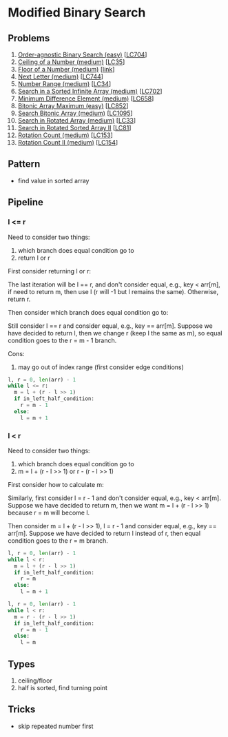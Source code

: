 # Modified Binary Search

## Problems

1. [Order-agnostic Binary Search (easy)](Order-agnostic-Binary-Search-(easy).py)
[[LC704](https://leetcode.com/problems/binary-search/)]
1. [Ceiling of a Number (medium)](Ceiling-of-a-Number-(medium).py)
[[LC35](https://leetcode.com/problems/search-insert-position/)]
1. [Floor of a Number (medium)](Floor-of-a-Number-(medium).py)
[[link](https://www.geeksforgeeks.org/floor-in-a-sorted-array/)]
1. [Next Letter (medium)](Next-Letter-(medium).py)
[[LC744](https://leetcode.com/problems/find-smallest-letter-greater-than-target/)]
1. [Number Range (medium)](Number-Range-(medium).py)
[[LC34](https://leetcode.com/problems/find-first-and-last-position-of-element-in-sorted-array/)]
1. [Search in a Sorted Infinite Array (medium)](Search-in-a-Sorted-Infinite-Array-(medium).py)
[[LC702](https://leetcode.com/problems/search-in-a-sorted-array-of-unknown-size/)]
1. [Minimum Difference Element (medium)](Minimum-Difference-Element-(medium).py)
[[LC658](https://leetcode.com/problems/find-k-closest-elements/)]
1. [Bitonic Array Maximum (easy)](Bitonic-Array-Maximum-(easy).py)
[[LC852](https://leetcode.com/problems/peak-index-in-a-mountain-array/)]
1. [Search Bitonic Array (medium)](Search-Bitonic-Array-(medium).py)
[[LC1095](https://leetcode.com/problems/find-in-mountain-array/)]
1. [Search in Rotated Array (medium)](Search-in-Rotated-Array-(medium).py)
[[LC33](https://leetcode.com/problems/search-in-rotated-sorted-array/)]
1. [Search in Rotated Sorted Array II](Search-in-Rotated-Sorted-Array-II.py)
[[LC81](https://leetcode.com/problems/search-in-rotated-sorted-array-ii/)]
1. [Rotation Count (medium)](Rotation-Count-(medium).py)
[[LC153](https://leetcode.com/problems/find-minimum-in-rotated-sorted-array/)]
1. [Rotation Count II (medium)](Rotation-Count-II-(medium).py)
[[LC154](https://leetcode.com/problems/find-minimum-in-rotated-sorted-array-ii/)]

## Pattern

- find value in sorted array

## Pipeline

### l <= r
Need to consider two things:
1. which branch does equal condition go to
1. return l or r

First consider returning l or r:

The last iteration will be l == r, and don't consider equal,
e.g., key < arr[m], if need to return m, then use l (r will -1 but l remains the same).
Otherwise, return r.

Then consider which branch does equal condition go to:

Still consider l == r and consider equal,
e.g., key == arr[m]. Suppose we have decided to return l, then we change r (keep l the same as m),
so equal condition goes to the r = m - 1 branch.

Cons:
1. may go out of index range (first consider edge conditions)

```python
l, r = 0, len(arr) - 1
while l <= r:
  m = l + (r - l >> 1)
  if in_left_half_condition:
    r = m - 1
  else:
    l = m + 1
```

### l < r
Need to consider two things:
1. which branch does equal condition go to
1. m = l + (r - l >> 1) or r - (r - l >> 1)

First consider how to calculate m:

Similarly, first consider l = r - 1 and don't consider equal,
e.g., key < arr[m]. Suppose we have decided to return m, then we want
m = l + (r - l >> 1) because r = m will become l.

Then consider m = l + (r - l >> 1), l = r - 1 and consider equal,
e.g., key == arr[m]. Suppose we have decided to return l instead of r, then
equal condition goes to the r = m branch.

```python
l, r = 0, len(arr) - 1
while l < r:
  m = l + (r - l >> 1)
  if in_left_half_condition:
    r = m
  else:
    l = m + 1
```
```python
l, r = 0, len(arr) - 1
while l < r:
  m = r - (r - l >> 1)
  if in_left_half_condition:
    r = m - 1
  else:
    l = m
```

## Types

1. ceiling/floor
2. half is sorted, find turning point

## Tricks

- skip repeated number first
